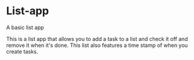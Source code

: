 # List-app
A basic list app


This is a list app that allows you to add a task to a list and check it off and remove it when it's done.
This list also features a time stamp of when you create tasks.

